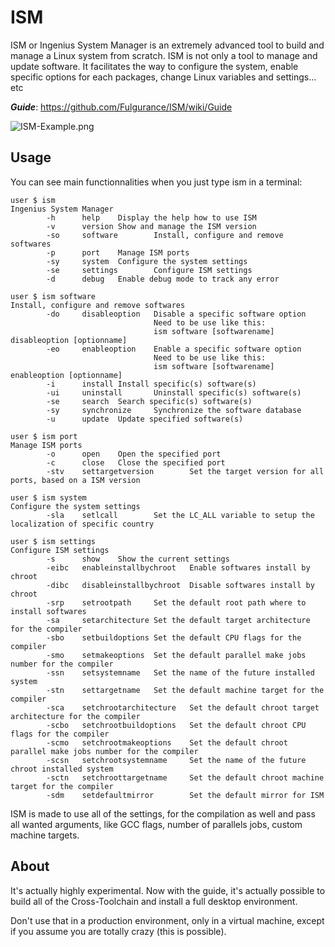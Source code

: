 # ISM

ISM or Ingenius System Manager is an extremely advanced tool to build and manage a Linux system from scratch.
ISM is not only a tool to manage and update software. It facilitates the way to configure the system,
enable specific options for each packages, change Linux variables and settings... etc

***Guide***: https://github.com/Fulgurance/ISM/wiki/Guide

![ISM-Example.png](https://www.zupimages.net/up/23/22/wumo.png)

## Usage

You can see main functionnalities when you just type ism in a terminal:
```
user $ ism
Ingenius System Manager
        -h      help    Display the help how to use ISM
        -v      version Show and manage the ISM version
        -so     software        Install, configure and remove softwares
        -p      port    Manage ISM ports
        -sy     system  Configure the system settings
        -se     settings        Configure ISM settings
        -d      debug   Enable debug mode to track any error
```

```
user $ ism software
Install, configure and remove softwares
        -do     disableoption   Disable a specific software option
                                Need to be use like this:
                                ism software [softwarename] disableoption [optionname]
        -eo     enableoption    Enable a specific software option
                                Need to be use like this:
                                ism software [softwarename] enableoption [optionname]
        -i      install Install specific(s) software(s)
        -ui     uninstall       Uninstall specific(s) software(s)
        -se     search  Search specific(s) software(s)
        -sy     synchronize     Synchronize the software database
        -u      update  Update specified software(s)
```

```
user $ ism port
Manage ISM ports
        -o      open    Open the specified port
        -c      close   Close the specified port
        -stv    settargetversion        Set the target version for all ports, based on a ISM version
```

```
user $ ism system
Configure the system settings
        -sla    setlcall        Set the LC_ALL variable to setup the localization of specific country
```

```
user $ ism settings
Configure ISM settings
        -s      show    Show the current settings
        -eibc   enableinstallbychroot   Enable softwares install by chroot
        -dibc   disableinstallbychroot  Disable softwares install by chroot
        -srp    setrootpath     Set the default root path where to install softwares
        -sa     setarchitecture Set the default target architecture for the compiler
        -sbo    setbuildoptions Set the default CPU flags for the compiler
        -smo    setmakeoptions  Set the default parallel make jobs number for the compiler
        -ssn    setsystemname   Set the name of the future installed system
        -stn    settargetname   Set the default machine target for the compiler
        -sca    setchrootarchitecture   Set the default chroot target architecture for the compiler
        -scbo   setchrootbuildoptions   Set the default chroot CPU flags for the compiler
        -scmo   setchrootmakeoptions    Set the default chroot parallel make jobs number for the compiler
        -scsn   setchrootsystemname     Set the name of the future chroot installed system
        -sctn   setchroottargetname     Set the default chroot machine target for the compiler
        -sdm    setdefaultmirror        Set the default mirror for ISM
```

ISM is made to use all of the settings, for the compilation as well and pass all wanted arguments,
like GCC flags, number of parallels jobs, custom machine targets.

## About
It's actually highly experimental. Now with the guide, it's actually possible to build all of the Cross-Toolchain and install a full desktop environment.

Don't use that in a production environment, only in a virtual machine, except if you assume you are totally crazy (this is possible).
